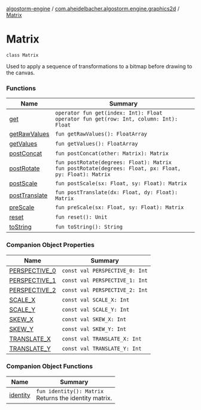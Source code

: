 [algostorm-engine](../../index.md) / [com.aheidelbacher.algostorm.engine.graphics2d](../index.md) / [Matrix](.)

# Matrix

`class Matrix`

Used to apply a sequence of transformations to a bitmap before drawing to the
canvas.

### Functions

| Name | Summary |
|---|---|
| [get](get.md) | `operator fun get(index: Int): Float`<br>`operator fun get(row: Int, column: Int): Float` |
| [getRawValues](get-raw-values.md) | `fun getRawValues(): FloatArray` |
| [getValues](get-values.md) | `fun getValues(): FloatArray` |
| [postConcat](post-concat.md) | `fun postConcat(other: Matrix): Matrix` |
| [postRotate](post-rotate.md) | `fun postRotate(degrees: Float): Matrix`<br>`fun postRotate(degrees: Float, px: Float, py: Float): Matrix` |
| [postScale](post-scale.md) | `fun postScale(sx: Float, sy: Float): Matrix` |
| [postTranslate](post-translate.md) | `fun postTranslate(dx: Float, dy: Float): Matrix` |
| [preScale](pre-scale.md) | `fun preScale(sx: Float, sy: Float): Matrix` |
| [reset](reset.md) | `fun reset(): Unit` |
| [toString](to-string.md) | `fun toString(): String` |

### Companion Object Properties

| Name | Summary |
|---|---|
| [PERSPECTIVE_0](-p-e-r-s-p-e-c-t-i-v-e_0.md) | `const val PERSPECTIVE_0: Int` |
| [PERSPECTIVE_1](-p-e-r-s-p-e-c-t-i-v-e_1.md) | `const val PERSPECTIVE_1: Int` |
| [PERSPECTIVE_2](-p-e-r-s-p-e-c-t-i-v-e_2.md) | `const val PERSPECTIVE_2: Int` |
| [SCALE_X](-s-c-a-l-e_-x.md) | `const val SCALE_X: Int` |
| [SCALE_Y](-s-c-a-l-e_-y.md) | `const val SCALE_Y: Int` |
| [SKEW_X](-s-k-e-w_-x.md) | `const val SKEW_X: Int` |
| [SKEW_Y](-s-k-e-w_-y.md) | `const val SKEW_Y: Int` |
| [TRANSLATE_X](-t-r-a-n-s-l-a-t-e_-x.md) | `const val TRANSLATE_X: Int` |
| [TRANSLATE_Y](-t-r-a-n-s-l-a-t-e_-y.md) | `const val TRANSLATE_Y: Int` |

### Companion Object Functions

| Name | Summary |
|---|---|
| [identity](identity.md) | `fun identity(): Matrix`<br>Returns the identity matrix. |
